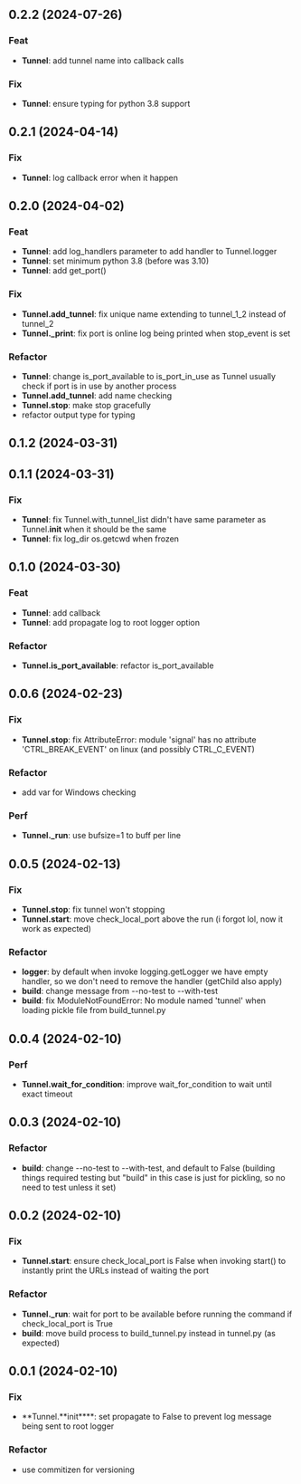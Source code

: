 ## 0.2.2 (2024-07-26)

### Feat

- **Tunnel**: add tunnel name into callback calls

### Fix

- **Tunnel**: ensure typing for python 3.8 support

## 0.2.1 (2024-04-14)

### Fix

- **Tunnel**: log callback error when it happen

## 0.2.0 (2024-04-02)

### Feat

- **Tunnel**: add log_handlers parameter to add handler to Tunnel.logger
- **Tunnel**: set minimum python 3.8 (before was 3.10)
- **Tunnel**: add get_port()

### Fix

- **Tunnel.add_tunnel**: fix unique name extending to tunnel_1_2 instead of tunnel_2
- **Tunnel._print**: fix port is online log being printed when stop_event is set

### Refactor

- **Tunnel**: change is_port_available to is_port_in_use as Tunnel usually check if port is in use by another process
- **Tunnel.add_tunnel**: add name checking
- **Tunnel.stop**: make stop gracefully
- refactor output type for typing

## 0.1.2 (2024-03-31)

## 0.1.1 (2024-03-31)

### Fix

- **Tunnel**: fix Tunnel.with_tunnel_list didn't have same parameter as Tunnel.__init__ when it should be the same
- **Tunnel**: fix log_dir os.getcwd when frozen

## 0.1.0 (2024-03-30)

### Feat

- **Tunnel**: add callback
- **Tunnel**: add propagate log to root logger option

### Refactor

- **Tunnel.is_port_available**: refactor is_port_available

## 0.0.6 (2024-02-23)

### Fix

- **Tunnel.stop**: fix AttributeError: module 'signal' has no attribute 'CTRL_BREAK_EVENT' on linux (and possibly CTRL_C_EVENT)

### Refactor

- add var for Windows checking

### Perf

- **Tunnel.\_run**: use bufsize=1 to buff per line

## 0.0.5 (2024-02-13)

### Fix

- **Tunnel.stop**: fix tunnel won't stopping
- **Tunnel.start**: move check_local_port above the run (i forgot lol, now it work as expected)

### Refactor

- **logger**: by default when invoke logging.getLogger we have empty handler, so we don't need to remove the handler (getChild also apply)
- **build**: change message from --no-test to --with-test
- **build**: fix ModuleNotFoundError: No module named 'tunnel' when loading pickle file from build_tunnel.py

## 0.0.4 (2024-02-10)

### Perf

- **Tunnel.wait_for_condition**: improve wait_for_condition to wait until exact timeout

## 0.0.3 (2024-02-10)

### Refactor

- **build**: change --no-test to --with-test, and default to False (building things required testing but "build" in this case is just for pickling, so no need to test unless it set)

## 0.0.2 (2024-02-10)

### Fix

- **Tunnel.start**: ensure check_local_port is False when invoking start() to instantly print the URLs instead of waiting the port

### Refactor

- **Tunnel.\_run**: wait for port to be available before running the command if check_local_port is True
- **build**: move build process to build_tunnel.py instead in tunnel.py (as expected)

## 0.0.1 (2024-02-10)

### Fix

- **Tunnel.**init\*\*\*\*: set propagate to False to prevent log message being sent to root logger

### Refactor

- use commitizen for versioning
